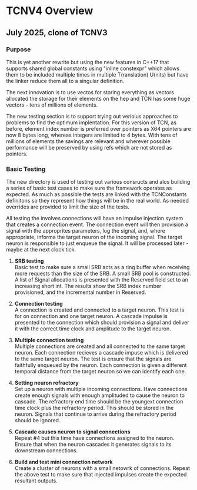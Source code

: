# TCNV4 Overview
## July 2025, clone of TCNV3
### Purpose
This is yet another rewrite but using the new features in C++17 that supports shared global constants using "inline constexpr" which allows them to be included multiple times in multiple T(ranslation) U(nits) but have the linker reduce them all to a singular definition.

The next innovation is to use vectos for storing everything as vectors allocated the storage for their elements on the hep and TCN has some huge vectors - tens of millions of elements.

The new testing section is to support trying out verioius approaches to problems to find the optimum implentation. For this version of TCN, as before, element index number is preferred over pointers as X64 pointers are now 8 bytes long, whereas integers are limited to 4 bytes. With tens of millions of elements the savings are relevant and wherever possible performance will be preserved by using refs which are not stored as pointers.

### Basic Testing
The new directory is used of testing out various consructs and alos building a series of basic test cases to make sure the framework operates as expected.
As much as possible the tests are linked with the TCNConstants definitons so they represent how things will be in the real world. As needed overrides are provided to limit the size of the tests.

All testing the involves connections will have an impulse injection system that creates a connection event. The connection event will then provision a signal with the approprites parameters, log the signal, and, where appropriate, informa the target neuron of the incoming signal. The target neuron is responsible to just enqueue the signal. It will be processed later - maybe at the next clock tick.

1. **SRB testing**\
Basic test to make sure a small SRB acts as a ring buffer when receiving more requests than the size of the SRB.
A small SRB pool is constructed. A list of Signal allocations is presented with the Reserved field set to an increasing short int. 
The results show the SRB index number provisioned, and the incremental number in Reserved.

2. **Connection testing**\
A connection is created and connected to a target neuron. This test is for on connection and one target neuron.
A cascade impulse is presented to the connection which should provision a signal and deliver it with the correct time clock and amplitude to the target neuron.

3. **Multiple connection testing**\
Multiple connections are created and all connected to the same target neuron.
Each connection recieves a cascade impuse which is delivered to the same target neuron. The test is ensure that the signals are faithfully enqueued by the neuron.
Each connection is given a different temporal distance from the target neuron so we can identify each one.

4. **Setting neuron refractory**\
Set up a neuron with multiple incoming connections. Have connections create enough signals with enough amplituded to cause the neuron to cascade.
The refractory end time should be the youngext connection time clock plus the refractory period. This should be stored in the neuron.
Signals that continue to arrive during the refractory period should be ignored.

5. **Cascade causes neuron to signal connections**\
Repeat #4 but this time have connections assigned to the neuron. Ensure that when the neuron cascades it generates signals to its downstream connections.

6. **Build and test mini connection network**\
Create a cluster of neurons with a small netowrk of connections. Repeat the above test to make sure that injected impulses create the expected resultant outputs.
